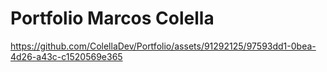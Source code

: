 # Portfolio Marcos Colella

https://github.com/ColellaDev/Portfolio/assets/91292125/97593dd1-0bea-4d26-a43c-c1520569e365

